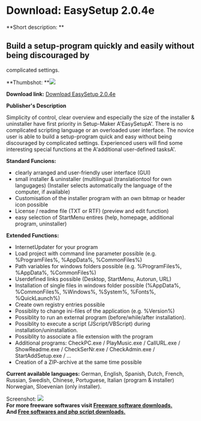 # Download: EasySetup 2.0.4e

**Short description: **

## Build a setup-program quickly and easily without being discouraged by
complicated settings.

  
**Thumbshot: **![](http://www.freewarefiles.com/screenshot/easysetup2_md.gif)   
  
**Download link:** [Download EasySetup 2.0.4e](http://freesoftwares.boysofts.com/EasySetup_program_53081.html)  
  

**Publisher's Description**  
  

Simplicity of control, clear overview and especially the size of the installer
& uninstaller have first priority in Setup-Maker A'EasySetupA'. There is no
complicated scripting language or an overloaded user interface. The novice
user is able to build a setup-program quick and easy without being discouraged
by complicated settings. Experienced users will find some interesting special
functions at the A'additional user-defined tasksA'.

**Standard Funcions:**

  * clearly arranged and user-friendly user interface (GUI) 
  * small installer & uninstaller (multilingual (translationtool for own langugages) (Installer selects automatically the language of the computer, if available) 
  * Customisation of the installer program with an own bitmap or header icon possible 
  * License / readme file (TXT or RTF) (preview and edit function) 
  * easy selection of StartMenu entires (help, homepage, additional program, uninstaller) 

**Extended Functions:**

  * InternetUpdater for your program 
  * Load project with command line parameter possible (e.g. %ProgramFiles%, %AppData%, %CommonFiles%) 
  * Path variables for windows folders possible (e.g. %ProgramFiles%, %AppData%, %CommonFiles%) 
  * Userdefined links possible (Desktop, StartMenu, Autorun, URL) 
  * Installation of single files in windows folder possible (%AppData%, %CommonFiles%, %Windows%, %System%, %Fonts%, %QuickLaunch%) 
  * Create own registry entries possible 
  * Possiblity to change ini-files of the application (e.g. %Version%) 
  * Possiblity to run an external program (before/while/after installation). 
  * Possiblity to execute a script (JScript/VBScript) during installation/uninstallation. 
  * Possiblity to associate a file extension with the program 
  * Additional programs: CheckPC.exe / PlayMusic.exe / CallURL.exe / ShowReadme.exe / CheckSerNr.exe / CheckAdmin.exe / StartAddSetup.exe / ... 
  * Creation of a ZIP-archive at the same time possible 

**Current available languages:** German, English, Spanish, Dutch, French, Russian, Swedish, Chinese, Portuguese, Italian (program & installer) Norwegian, Sloevenian (only installer).

  
  
Screenshot: ![](http://www.freewarefiles.com/screenshot/easysetup2.gif)  
**For more freeware softwares visit [Freeware software downloads.](http://freesoftwares.boysofts.com/)**   
**And [Free softwares and php script downloads.](http://www.boysofts.com/)**

